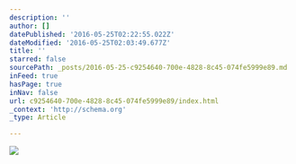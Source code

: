 ```yaml
---
description: ''
author: []
datePublished: '2016-05-25T02:22:55.022Z'
dateModified: '2016-05-25T02:03:49.677Z'
title: ''
starred: false
sourcePath: _posts/2016-05-25-c9254640-700e-4828-8c45-074fe5999e89.md
inFeed: true
hasPage: true
inNav: false
url: c9254640-700e-4828-8c45-074fe5999e89/index.html
_context: 'http://schema.org'
_type: Article

---
```

![](https://the-grid-user-content.s3-us-west-2.amazonaws.com/157c8b5f-cf7a-414a-8646-d2777811c36d.jpg)